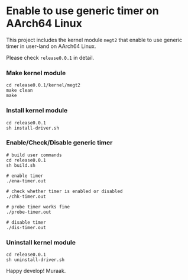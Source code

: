 # Enable to use generic timer on AArch64 Linux

This project includes the kernel module `megt2` that enable to
use generic timer in user-land on AArch64 Linux.

Please check `release0.0.1` in detail.

### Make kernel module

```
cd release0.0.1/kernel/megt2
make clean
make
```

### Install kernel module

```
cd release0.0.1
sh install-driver.sh
```

### Enable/Check/Disable generic timer

```
# build user commands
cd release0.0.1
sh build.sh

# enable timer
./ena-timer.out

# check whether timer is enabled or disabled
./chk-timer.out

# probe timer works fine 
./probe-timer.out

# disable timer
./dis-timer.out
```

### Uninstall kernel module

```
cd release0.0.1
sh uninstall-driver.sh
```


Happy develop!
Muraak.
